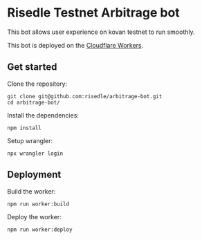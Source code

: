 # Risedle Testnet Arbitrage bot

This bot allows user experience on kovan testnet to run smoothly.

This bot is deployed on the
[Cloudflare Workers](https://developers.cloudflare.com/workers/).

## Get started

Clone the repository:

    git clone git@github.com:risedle/arbitrage-bot.git
    cd arbitrage-bot/

Install the dependencies:

    npm install

Setup wrangler:

    npx wrangler login

## Deployment

Build the worker:

    npm run worker:build

Deploy the worker:

    npm run worker:deploy
